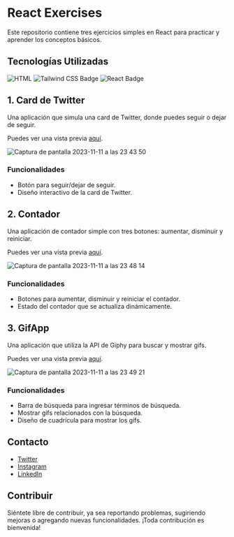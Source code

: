 # React Exercises

Este repositorio contiene tres ejercicios simples en React para practicar y aprender los conceptos básicos.

## Tecnologías Utilizadas
![HTML](https://img.shields.io/badge/-HTML-ff4500?style=flat&logo=html5&logoColor=white)
![Tailwind CSS Badge](https://img.shields.io/badge/-Tailwind_CSS-38B2AC?style=flat&logo=tailwind-css&logoColor=white)
![React Badge](https://img.shields.io/badge/-React-61DAFB?style=flat&logo=react&logoColor=white)

## 1. Card de Twitter

Una aplicación que simula una card de Twitter, donde puedes seguir o dejar de seguir.

Puedes ver una vista previa [aquí](https://twittercardreact.netlify.app/).

![Captura de pantalla 2023-11-11 a las 23 43 50](https://github.com/luisalmenarez/React-Exercises/assets/125621759/13345c50-5fe7-430d-9f74-5a584eb3c358)


### Funcionalidades
- Botón para seguir/dejar de seguir.
- Diseño interactivo de la card de Twitter.

## 2. Contador

Una aplicación de contador simple con tres botones: aumentar, disminuir y reiniciar.

Puedes ver una vista previa [aquí](https://countcraft.netlify.app/).

![Captura de pantalla 2023-11-11 a las 23 48 14](https://github.com/luisalmenarez/React-Exercises/assets/125621759/048b8505-febe-4204-9b6f-73ea893ab97a)


### Funcionalidades
- Botones para aumentar, disminuir y reiniciar el contador.
- Estado del contador que se actualiza dinámicamente.

## 3. GifApp

Una aplicación que utiliza la API de Giphy para buscar y mostrar gifs.

Puedes ver una vista previa [aquí](https://gifloom.netlify.app/).

![Captura de pantalla 2023-11-11 a las 23 49 21](https://github.com/luisalmenarez/React-Exercises/assets/125621759/47a06157-dfb0-4235-847a-2b16f9498aa5)


### Funcionalidades
- Barra de búsqueda para ingresar términos de búsqueda.
- Mostrar gifs relacionados con la búsqueda.
- Diseño de cuadrícula para mostrar los gifs.

## Contacto

- [Twitter](https://twitter.com/_luisalmenarez)
- [Instagram](https://www.instagram.com/_luisalmenarez/)
- [LinkedIn](https://www.linkedin.com/in/luisalmenarez/)


## Contribuir

Siéntete libre de contribuir, ya sea reportando problemas, sugiriendo mejoras o agregando nuevas funcionalidades. ¡Toda contribución es bienvenida!



